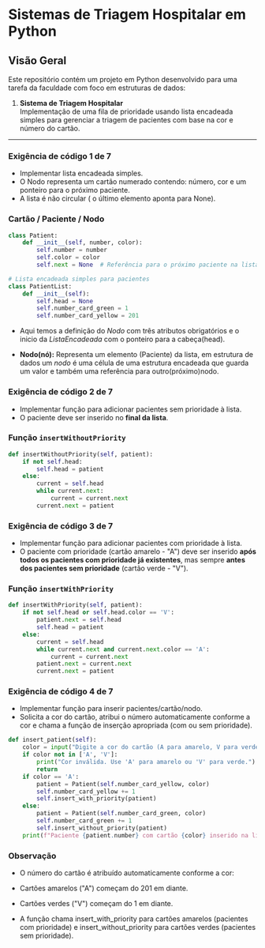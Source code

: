 # Sistemas de Triagem Hospitalar em Python


## Visão Geral

Este repositório contém um projeto em Python desenvolvido para uma tarefa da faculdade com foco em estruturas de dados:

1. **Sistema de Triagem Hospitalar**  
   Implementação de uma fila de prioridade usando lista encadeada simples para gerenciar a triagem de pacientes com base na cor e número do cartão.
---

### Exigência de código 1 de 7
- Implementar lista encadeada simples.
- O Nodo representa um cartão numerado contendo: número, cor e um ponteiro para o próximo paciente.
- A lista é não circular ( o último elemento aponta para None).

### Cartão / Paciente / Nodo

```python
class Patient:
    def __init__(self, number, color):
        self.number = number
        self.color = color
        self.next = None  # Referência para o próximo paciente na lista

# Lista encadeada simples para pacientes
class PatientList:
    def __init__(self):
        self.head = None
        self.number_card_green = 1
        self.number_card_yellow = 201
  ```


- Aqui temos a definição do *Nodo* com três atributos obrigatórios e o inicio da *ListaEncadeada* com o ponteiro para a cabeça(head).

- **Nodo(nó):** Representa um elemento (Paciente) da lista, em estrutura de dados um *nodo* é uma célula de uma estrutura encadeada que guarda um valor e também uma referência para outro(próximo)nodo.



### Exigência de código 2 de 7
- Implementar função para adicionar pacientes sem prioridade à lista.
- O paciente deve ser inserido no **final da lista**.

### Função `insertWithoutPriority`

```python
def insertWithoutPriority(self, patient):
    if not self.head:
        self.head = patient
    else:
        current = self.head
        while current.next:
            current = current.next
        current.next = patient
```


### Exigência de código 3 de 7
- Implementar função para adicionar pacientes com prioridade à lista.
- O paciente com prioridade (cartão amarelo - "A") deve ser inserido **após todos os pacientes com prioridade já existentes**, mas sempre **antes dos pacientes sem prioridade** (cartão verde - "V").

### Função `insertWithPriority`

```python
def insertWithPriority(self, patient):
    if not self.head or self.head.color == 'V':
        patient.next = self.head
        self.head = patient
    else:
        current = self.head
        while current.next and current.next.color == 'A':
            current = current.next
        patient.next = current.next
        current.next = patient
```

### Exigência de código 4 de 7
- Implementar função para inserir pacientes/cartão/nodo.
- Solicita a cor do cartão, atribui o número automaticamente conforme a cor e chama a função de inserção apropriada (com ou sem prioridade).

```python
def insert_patient(self):
    color = input("Digite a cor do cartão (A para amarelo, V para verde): ").strip().upper()
    if color not in ['A', 'V']:
        print("Cor inválida. Use 'A' para amarelo ou 'V' para verde.")
        return
    if color == 'A':
        patient = Patient(self.number_card_yellow, color)
        self.number_card_yellow += 1
        self.insert_with_priority(patient)
    else:
        patient = Patient(self.number_card_green, color)
        self.number_card_green += 1
        self.insert_without_priority(patient)
    print(f"Paciente {patient.number} com cartão {color} inserido na lista.")


```

### Observação
- O número do cartão é atribuído automaticamente conforme a cor:

- Cartões amarelos ("A") começam do 201 em diante.

- Cartões verdes ("V") começam do 1 em diante.

- A função chama insert_with_priority para cartões amarelos (pacientes com prioridade) e insert_without_priority para cartões verdes (pacientes sem prioridade).

